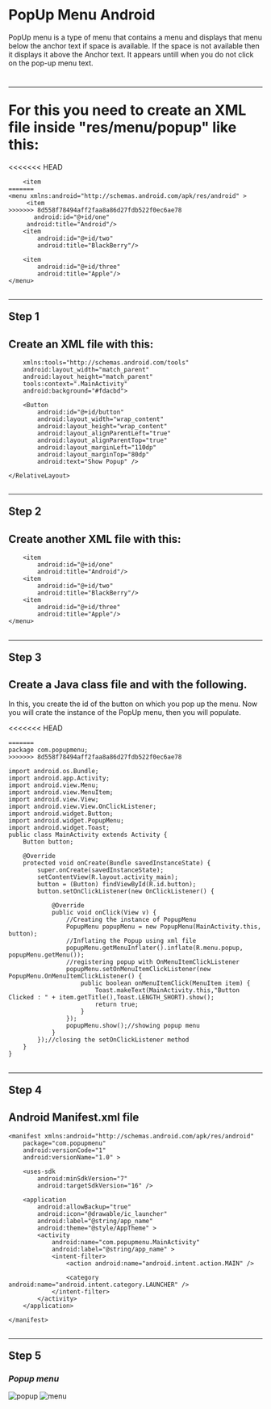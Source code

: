  
 
 # **PopUp Menu Android**
 
 PopUp menu is a type of menu that contains a menu and displays that menu below the anchor text if space is available. If the space 
 is not available then it displays it above the Anchor text. It appears untill when you do not click on the pop-up menu text.
 
# <hr> For this you need to create an XML file inside "res/menu/popup" like this: </hr>
<<<<<<< HEAD
```<menu xmlns:android="http://schemas.android.com/apk/res/android" >  
    <item         
=======
<menu xmlns:android="http://schemas.android.com/apk/res/android" >  
     <item         
>>>>>>> 8d558f78494aff2faa8a86d27fdb522f0ec6ae78
       android:id="@+id/one"  
     android:title="Android"/>  
    <item  
        android:id="@+id/two"  
        android:title="BlackBerry"/>  
  
    <item  
        android:id="@+id/three"  
        android:title="Apple"/>   
</menu>
```

## <hr> Step 1 </hr>

## **Create an XML file with this:**


``` <RelativeLayout xmlns:android="http://schemas.android.com/apk/res/android"  
    xmlns:tools="http://schemas.android.com/tools"  
    android:layout_width="match_parent"  
    android:layout_height="match_parent"  
    tools:context=".MainActivity"  
    android:background="#fdacbd">  
   
    <Button  
        android:id="@+id/button"  
        android:layout_width="wrap_content"  
        android:layout_height="wrap_content"  
        android:layout_alignParentLeft="true"  
        android:layout_alignParentTop="true"  
        android:layout_marginLeft="110dp"  
        android:layout_marginTop="80dp"  
        android:text="Show Popup" />  
   
</RelativeLayout>
```



## <hr> Step 2 </hr>

## **Create another XML file with this:**

``` <menu xmlns:android="http://schemas.android.com/apk/res/android" >  
    <item  
        android:id="@+id/one"  
        android:title="Android"/>  
    <item  
        android:id="@+id/two"  
        android:title="BlackBerry"/>  
    <item  
        android:id="@+id/three"  
        android:title="Apple"/>  
</menu>
 ```


## <hr> Step 3 </hr>

## **Create a Java class file and with the following.**
 
In this, you create the id of the button on which you pop up the menu. Now you will crate the instance of the PopUp menu, then 
you will populate.

<<<<<<< HEAD

``` package com.popupmenu;  
=======
package com.popupmenu;  
>>>>>>> 8d558f78494aff2faa8a86d27fdb522f0ec6ae78
   
import android.os.Bundle;  
import android.app.Activity;  
import android.view.Menu;  
import android.view.MenuItem;  
import android.view.View;  
import android.view.View.OnClickListener;  
import android.widget.Button;  
import android.widget.PopupMenu;  
import android.widget.Toast;  
public class MainActivity extends Activity {  
    Button button;  
   
    @Override  
    protected void onCreate(Bundle savedInstanceState) {  
        super.onCreate(savedInstanceState);  
        setContentView(R.layout.activity_main);  
        button = (Button) findViewById(R.id.button);  
        button.setOnClickListener(new OnClickListener() {  
   
            @Override  
            public void onClick(View v) {  
                //Creating the instance of PopupMenu  
                PopupMenu popupMenu = new PopupMenu(MainActivity.this, button);  
                //Inflating the Popup using xml file  
                popupMenu.getMenuInflater().inflate(R.menu.popup, popupMenu.getMenu());  
                //registering popup with OnMenuItemClickListener  
                popupMenu.setOnMenuItemClickListener(new PopupMenu.OnMenuItemClickListener() {  
                    public boolean onMenuItemClick(MenuItem item) {  
                        Toast.makeText(MainActivity.this,"Button Clicked : " + item.getTitle(),Toast.LENGTH_SHORT).show();  
                        return true;  
                    }  
                });  
                popupMenu.show();//showing popup menu  
            }  
        });//closing the setOnClickListener method  
    }  
}
```





## <hr> Step 4 </hr>

## **Android Manifest.xml file**

``` <?xml version="1.0" encoding="utf-8"?>  
<manifest xmlns:android="http://schemas.android.com/apk/res/android"  
    package="com.popupmenu"  
    android:versionCode="1"  
    android:versionName="1.0" >  
   
    <uses-sdk  
        android:minSdkVersion="7"  
        android:targetSdkVersion="16" />  
   
    <application  
        android:allowBackup="true"  
        android:icon="@drawable/ic_launcher"  
        android:label="@string/app_name"  
        android:theme="@style/AppTheme" >  
        <activity  
            android:name="com.popupmenu.MainActivity"  
            android:label="@string/app_name" >  
            <intent-filter>  
                <action android:name="android.intent.action.MAIN" />  
   
                <category android:name="android.intent.category.LAUNCHER" />  
            </intent-filter>  
        </activity>  
    </application>  
   
</manifest>
 ```


## <hr >Step 5 </hr>

### *Popup menu* 

![popup](https://csharpcorner-mindcrackerinc.netdna-ssl.com/UploadFile/1e5156/popup-menu-in-android-using-android-studio/Images/Clipboard06.jpg)
![menu](https://csharpcorner-mindcrackerinc.netdna-ssl.com/UploadFile/1e5156/popup-menu-in-android-using-android-studio/Images/Clipboard02.jpg)
